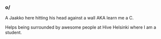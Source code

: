 ### o/

A Jaakko here hitting his head against a wall AKA learn me a C.

Helps being surrounded by awesome people at Hive Helsinki where I am a student.

